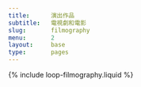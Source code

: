```yaml
---
title:      演出作品
subtitle:   電視劇和電影
slug:       filmography
menu:       2
layout:     base
type:       pages
---
```

<article class="grid-area py-5">
  <div class="container">
    <div class="row">
      {% include loop-filmography.liquid %}
    </div>
  </div>
</article>